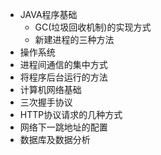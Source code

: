 * JAVA程序基础
  *  GC(垃圾回收机制)的实现方式
  *  新建进程的三种方法
* 操作系统
 * 进程间通信的集中方式
 * 将程序后台运行的方法
* 计算机网络基础
 * 三次握手协议
 * HTTP协议请求的几种方式
 * 网络下一跳地址的配置
*  数据库及数据分析

 
